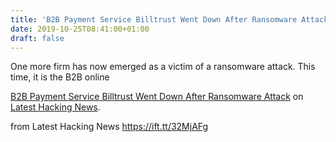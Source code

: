 ```yaml
---
title: 'B2B Payment Service Billtrust Went Down After Ransomware Attack'
date: 2019-10-25T08:41:00+01:00
draft: false
---
```


One more firm has now emerged as a victim of a ransomware attack. This time, it is the B2B online

[B2B Payment Service Billtrust Went Down After Ransomware Attack](https://latesthackingnews.com/2019/10/25/b2b-payment-service-billtrust-went-down-after-ransomware-attack/) on [Latest Hacking News](https://latesthackingnews.com).

  
  
from Latest Hacking News https://ift.tt/32MjAFg